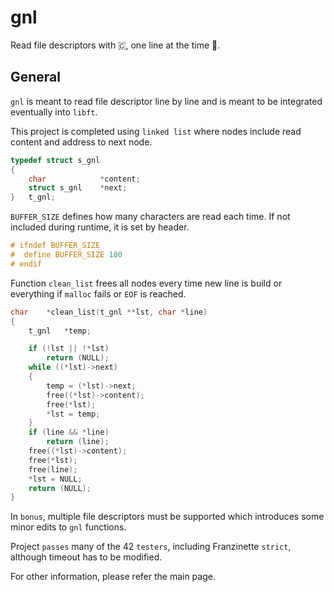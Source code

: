 # gnl

Read file descriptors with 🇨, one line at the time 📖.

## General

`gnl` is meant to read file descriptor line by line and is meant to be integrated eventually into `libft`.

This project is completed using `linked list` where nodes include read content and address to next node.

```c
typedef struct s_gnl
{
	char			*content;
	struct s_gnl	*next;
}	t_gnl;
```

`BUFFER_SIZE` defines how many characters are read each time. If not included during runtime, it is set by header.

```c
# ifndef BUFFER_SIZE
#  define BUFFER_SIZE 100
# endif
```

Function `clean_list` frees all nodes every time new line is build or everything if `malloc` fails or `EOF` is reached.

```c
char	*clean_list(t_gnl **lst, char *line)
{
	t_gnl	*temp;

	if (!lst || !*lst)
		return (NULL);
	while ((*lst)->next)
	{
		temp = (*lst)->next;
		free((*lst)->content);
		free(*lst);
		*lst = temp;
	}
	if (line && *line)
		return (line);
	free((*lst)->content);
	free(*lst);
	free(line);
	*lst = NULL;
	return (NULL);
}
```

In `bonus`, multiple file descriptors must be supported which introduces some minor edits to `gnl` functions.

Project `passes` many of the 42 `testers`, including Franzinette `strict`, although timeout has to be modified.

For other information, please refer the main page.